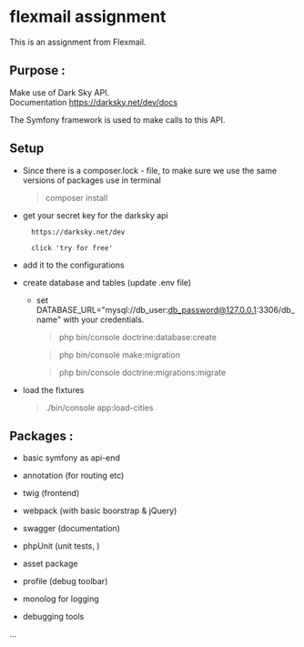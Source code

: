 # flexmail assignment

This is an assignment from Flexmail.  
  
## Purpose :  
Make use of Dark Sky API.   
Documentation https://darksky.net/dev/docs  

The Symfony framework is used to make calls to this API.  

## Setup

* Since there is a composer.lock - file, to make sure we use the same versions of packages use in terminal 
    > composer install
    
* get your secret key for the darksky api

        https://darksky.net/dev
        
        click 'try for free'
        
* add it to the configurations

* create database and tables (update .env file)

    * set DATABASE_URL="mysql://db_user:db_password@127.0.0.1:3306/db_name"
        with your credentials.
        >  php bin/console doctrine:database:create
        
        >  php bin/console make:migration
        
        > php bin/console doctrine:migrations:migrate


* load the fixtures 

    > ./bin/console app:load-cities




## Packages :

* basic symfony as api-end

* annotation (for routing etc)

* twig (frontend)

* webpack (with basic boorstrap & jQuery)

* swagger (documentation)

* phpUnit (unit tests, )

* asset package

* profile (debug toolbar)

* monolog for logging

* debugging tools

...



